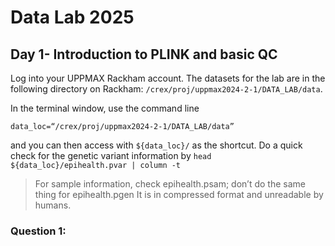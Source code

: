 # Data Lab 2025
## Day 1- Introduction to PLINK and basic QC
Log into your UPPMAX Rackham account. The datasets for the lab are in the following directory on Rackham:
`/crex/proj/uppmax2024-2-1/DATA_LAB/data`.

In the terminal window, use the command line
```
data_loc=“/crex/proj/uppmax2024-2-1/DATA_LAB/data”
```
and you can then access with `${data_loc}/` as the shortcut.
Do a quick check for the genetic variant information by
`head ${data_loc}/epihealth.pvar | column -t` 

> For sample information, check epihealth.psam; don’t do the same thing for epihealth.pgen
> It is in compressed format and unreadable by humans.

### Question 1: 
